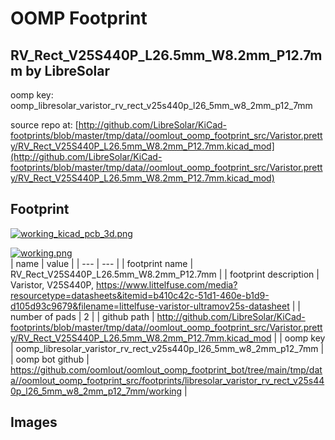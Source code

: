 # OOMP Footprint  
## RV_Rect_V25S440P_L26.5mm_W8.2mm_P12.7mm  by LibreSolar  
  
oomp key: oomp_libresolar_varistor_rv_rect_v25s440p_l26_5mm_w8_2mm_p12_7mm  
  
source repo at: [http://github.com/LibreSolar/KiCad-footprints/blob/master/tmp/data//oomlout_oomp_footprint_src/Varistor.pretty/RV_Rect_V25S440P_L26.5mm_W8.2mm_P12.7mm.kicad_mod](http://github.com/LibreSolar/KiCad-footprints/blob/master/tmp/data//oomlout_oomp_footprint_src/Varistor.pretty/RV_Rect_V25S440P_L26.5mm_W8.2mm_P12.7mm.kicad_mod)  
## Footprint  
  
[![working_kicad_pcb_3d.png](working_kicad_pcb_3d_600.png)](working_kicad_pcb_3d.png)  
  
[![working.png](working_600.png)](working.png)  
| name | value | 
| --- | --- | 
| footprint name | RV_Rect_V25S440P_L26.5mm_W8.2mm_P12.7mm | 
| footprint description | Varistor, V25S440P, https://www.littelfuse.com/media?resourcetype=datasheets&itemid=b410c42c-51d1-460e-b1d9-d105d93c9679&filename=littelfuse-varistor-ultramov25s-datasheet | 
| number of pads | 2 | 
| github path | http://github.com/LibreSolar/KiCad-footprints/blob/master/tmp/data//oomlout_oomp_footprint_src/Varistor.pretty/RV_Rect_V25S440P_L26.5mm_W8.2mm_P12.7mm.kicad_mod | 
| oomp key | oomp_libresolar_varistor_rv_rect_v25s440p_l26_5mm_w8_2mm_p12_7mm | 
| oomp bot github | https://github.com/oomlout/oomlout_oomp_footprint_bot/tree/main/tmp/data//oomlout_oomp_footprint_src/footprints/libresolar_varistor_rv_rect_v25s440p_l26_5mm_w8_2mm_p12_7mm/working | 
## Images  
